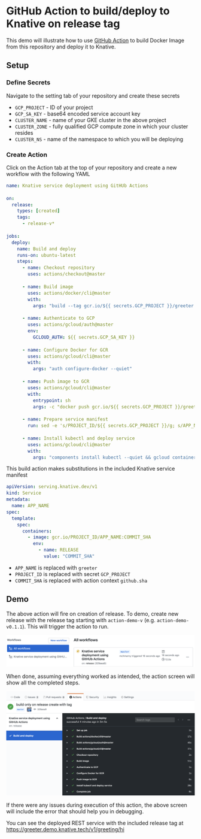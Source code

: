 # GitHub Action to build/deploy to Knative on release tag

This demo will illustrate how to use [GitHub Action](https://github.com/actions) to build Docker Image from this repository and deploy it to Knative.

## Setup

### Define Secrets

Navigate to the setting tab of your repository and create these secrets

* `GCP_PROJECT` - ID of your project
* `GCP_SA_KEY` - base64 encoded service account key
* `CLUSTER_NAME` - name of your GKE cluster in the above project
* `CLUSTER_ZONE` - fully qualified GCP compute zone in which your cluster resides
* `CLUSTER_NS` - name of the namespace to which you will be deploying

### Create Action

Click on the Action tab at the top of your repository and create a new workflow with the following YAML

```yaml
name: Knative service deployment using GitHUb Actions

on:
  release:
    types: [created]
    tags:
      - release-v*

jobs:
  deploy:
    name: Build and deploy
    runs-on: ubuntu-latest
    steps:
      - name: Checkout repository
        uses: actions/checkout@master

      - name: Build image
        uses: actions/docker/cli@master
        with:
          args: "build --tag gcr.io/${{ secrets.GCP_PROJECT }}/greeter:${{ github.sha }} ./github-action-deploy"

      - name: Authenticate to GCP
        uses: actions/gcloud/auth@master
        env:
          GCLOUD_AUTH: ${{ secrets.GCP_SA_KEY }}

      - name: Configure Docker for GCR
        uses: actions/gcloud/cli@master
        with:
          args: "auth configure-docker --quiet"

      - name: Push image to GCR
        uses: actions/gcloud/cli@master
        with:
          entrypoint: sh
          args: -c "docker push gcr.io/${{ secrets.GCP_PROJECT }}/greeter:${{ github.sha }}"

      - name: Prepare service manifest
        run: sed -e 's/PROJECT_ID/${{ secrets.GCP_PROJECT }}/g; s/APP_NAME/greeter/g; s/COMMIT_SHA/${{ github.sha }}/g' github-action-deploy/template.yaml > github-action-deploy/service.yaml

      - name: Install kubectl and deploy service
        uses: actions/gcloud/cli@master
        with:
          args: "components install kubectl --quiet && gcloud container clusters get-credentials ${{ secrets.CLUSTER_NAME }} --project ${{ secrets.GCP_PROJECT }} --zone ${{ secrets.CLUSTER_ZONE }} && kubectl apply -f ./github-action-deploy/service.yaml -n ${{ secrets.CLUSTER_NS }}"
```

This build action makes substitutions in the included Knative service manifest

```yaml
apiVersion: serving.knative.dev/v1
kind: Service
metadata:
  name: APP_NAME
spec:
  template:
    spec:
      containers:
        - image: gcr.io/PROJECT_ID/APP_NAME:COMMIT_SHA
          env:
            - name: RELEASE
              value: "COMMIT_SHA"
```

* `APP_NAME` is replaced with `greeter`
* `PROJECT_ID` is replaced with secret `GCP_PROJECT`
* `COMMIT_SHA` is replaced with action context `github.sha`


## Demo

The above action will fire on creation of release. To demo, create new release with the release tag starting with `action-demo-v` (e.g. `action-demo-v0.1.1`). This will trigger the action to run.

![GitHub Action Starts](../images/gh-action-start.png)

When done, assuming everything worked as intended, the action screen will show all the completed steps.

![GitHub Action Starts](../images/gh-action-end.png)

If there were any issues during execution of this action, the above screen will include the error that should help you in debugging.

You can see the deployed REST service with the included release tag at
https://greeter.demo.knative.tech/v1/greeting/hi
